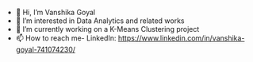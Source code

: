- 👋 Hi, I’m Vanshika Goyal
- 👀 I’m interested in Data Analytics and related works
- 🌱 I’m currently working on a K-Means Clustering project
- 📫 How to reach me- LinkedIn: https://www.linkedin.com/in/vanshika-goyal-741074230/

<!---
vanshiika24/vanshiika24 is a ✨ special ✨ repository because its `README.md` (this file) appears on your GitHub profile.
You can click the Preview link to take a look at your changes.
--->
